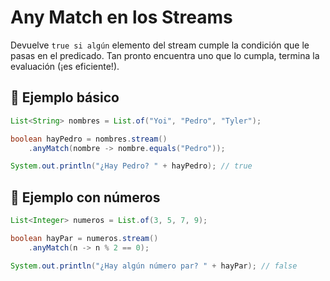 # Any Match en los Streams

Devuelve `true si algún` elemento del stream cumple la condición que le pasas en el predicado.
Tan pronto encuentra uno que lo cumpla, termina la evaluación (¡es eficiente!).

## 🧪 Ejemplo básico
```java
List<String> nombres = List.of("Yoi", "Pedro", "Tyler");

boolean hayPedro = nombres.stream()
    .anyMatch(nombre -> nombre.equals("Pedro"));

System.out.println("¿Hay Pedro? " + hayPedro); // true
```

## 🧪 Ejemplo con números
```java
List<Integer> numeros = List.of(3, 5, 7, 9);

boolean hayPar = numeros.stream()
    .anyMatch(n -> n % 2 == 0);

System.out.println("¿Hay algún número par? " + hayPar); // false
```